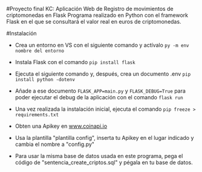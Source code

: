 #Proyecto final KC: Aplicación Web de Registro de movimientos de criptomonedas en Flask
Programa realizado en Python con el framework Flask en el que se consultará el valor real en euros de criptomonedas.

#Instalación
- Crea un entorno en VS con el siguiente comando y actívalo
``` py -m env nombre del entorno ```
- Instala Flask con el comando
```pip install flask```
- Ejecuta el siguiente comando y, después, crea un documento .env
```pip install python -dotenv```
- Añade a ese documento ``` FLASK_APP=main.py ``` y ```FLASK_DEBUG=True``` para poder ejecutar el debug de la aplicación con el comando ``` flask run ```
- Una vez realizada la instalación inicial, ejecuta el comando 
```pip freeze > requirements.txt```

- Obten una Apikey en www.coinapi.io
- Usa la plantilla "plantilla config", inserta tu Apikey en el lugar indicado y cambia el nombre a "config.py"

- Para usar la misma base de datos usada en este programa, pega el código de "sentencia_create_criptos.sql" y pégala en tu base de datos.